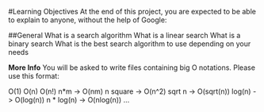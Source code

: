 #Learning Objectives
At the end of this project, you are expected to be able to explain to anyone, without the help of Google:

##General
What is a search algorithm
What is a linear search
What is a binary search
What is the best search algorithm to use depending on your needs

**More Info**
You will be asked to write files containing big O notations. Please use this format:

O(1)
O(n)
O(n!)
n*m -> O(nm)
n square -> O(n^2)
sqrt n -> O(sqrt(n))
log(n) -> O(log(n))
n * log(n) -> O(nlog(n))
…

